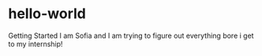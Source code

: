 # hello-world
Getting Started 
I am Sofia and I am trying to figure out everything bore i get to my internship!
